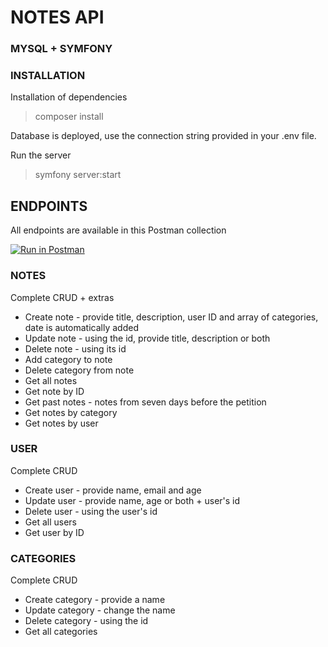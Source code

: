 # NOTES API

### MYSQL + SYMFONY

### INSTALLATION

Installation of dependencies
>composer install


Database is deployed, use the connection string provided in your .env file.

Run the server
>symfony server:start


## ENDPOINTS

All endpoints are available in this Postman collection

[![Run in Postman](https://run.pstmn.io/button.svg)](https://app.getpostman.com/run-collection/24034971-81770311-10e8-4c7b-98d7-90d63077c46e?action=collection%2Ffork&source=rip_markdown&collection-url=entityId%3D24034971-81770311-10e8-4c7b-98d7-90d63077c46e%26entityType%3Dcollection%26workspaceId%3D575fae1e-0ea4-48f2-9118-b9c123e9f1bc)


### NOTES

Complete CRUD + extras

* Create note - provide title, description, user ID and array of categories, date is automatically added
* Update note - using the id, provide title, description or both
* Delete note - using its id
* Add category to note
* Delete category from note
* Get all notes
* Get note by ID
* Get past notes - notes from seven days before the petition
* Get notes by category
* Get notes by user

### USER

Complete CRUD

* Create user - provide name, email and age
* Update user - provide name, age or both + user's id
* Delete user - using the user's id
* Get all users
* Get user by ID

### CATEGORIES

Complete CRUD

* Create category - provide a name
* Update category - change the name
* Delete category - using the id
* Get all categories


